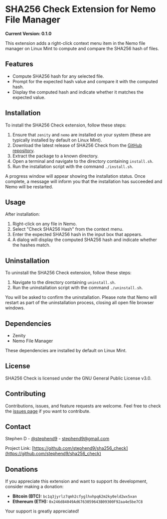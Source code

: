 # SHA256 Check Extension for Nemo File Manager

**Current Version: 0.1.0**

This extension adds a right-click context menu item in the Nemo file manager on Linux Mint to compute and compare the SHA256 hash of files.

## Features

- Compute SHA256 hash for any selected file.
- Prompt for the expected hash value and compare it with the computed hash.
- Display the computed hash and indicate whether it matches the expected value.

## Installation

To install the SHA256 Check extension, follow these steps:

1. Ensure that `zenity` and `nemo` are installed on your system (these are typically installed by default on Linux Mint).
2. Download the latest release of SHA256 Check from the [GitHub repository](https://github.com/stephend9/sha256_check).
3. Extract the package to a known directory.
4. Open a terminal and navigate to the directory containing `install.sh`.
5. Run the installation script with the command `./install.sh`.

A progress window will appear showing the installation status. Once complete, a message will inform you that the installation has succeeded and Nemo will be restarted.

## Usage

After installation:

1. Right-click on any file in Nemo.
2. Select "Check SHA256 Hash" from the context menu.
3. Enter the expected SHA256 hash in the input box that appears.
4. A dialog will display the computed SHA256 hash and indicate whether the hashes match.

## Uninstallation

To uninstall the SHA256 Check extension, follow these steps:

1. Navigate to the directory containing `uninstall.sh`.
2. Run the uninstallation script with the command `./uninstall.sh`.

You will be asked to confirm the uninstallation. Please note that Nemo will restart as part of the uninstallation process, closing all open file browser windows.

## Dependencies

- Zenity
- Nemo File Manager

These dependencies are installed by default on Linux Mint.

## License

SHA256 Check is licensed under the GNU General Public License v3.0.

## Contributing

Contributions, issues, and feature requests are welcome. Feel free to check the [issues page](https://github.com/stephend9/sha256_check/issues) if you want to contribute.

## Contact

Stephen D - [@stephend9](https://twitter.com/stephend9) - stephend9@gmail.com

Project Link: [https://github.com/stephend9/sha256_check](https://github.com/stephend9/sha256_check)

## Donations

If you appreciate this extension and want to support its development, consider making a donation:

- **Bitcoin (BTC):** `bc1q3jyrlz7qmh2cfyglhxhpq62m2ky0eld2wx5xan`
- **Ethereum (ETH):** `0x246d84049Ad6763059643B09300F92aa4e5be7C8`

Your support is greatly appreciated!


